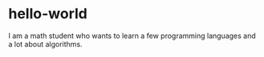 # hello-world
I am a math student who wants to learn a few programming languages and a lot about algorithms.
